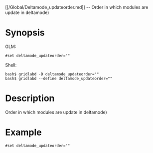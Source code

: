 [[/Global/Deltamode_updateorder.md]] -- Order in which modules are update in deltamode)

# Synopsis
GLM:
~~~
#set deltamode_updateorder=""
~~~
Shell:
~~~
bash$ gridlabd -D deltamode_updateorder=""
bash$ gridlabd --define deltamode_updateorder=""
~~~

# Description

Order in which modules are update in deltamode)

# Example

~~~
#set deltamode_updateorder=""
~~~
